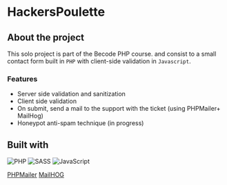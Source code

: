 # HackersPoulette

## About the project

This solo project is part of the Becode PHP course.
and consist to a small contact form built in `PHP` with client-side validation in `Javascript`.

### Features

- Server side validation and sanitization
- Client side validation
- On submit, send a mail to the support with the ticket (using PHPMailer+ MailHog)
- Honeypot anti-spam technique (in progress)

## Built with

![PHP](https://img.shields.io/badge/PHP-777BB4?style=for-the-badge&logo=php&logoColor=white)
![SASS](https://img.shields.io/badge/Sass-CC6699?style=for-the-badge&logo=sass&logoColor=white)
![JavaScript](https://img.shields.io/badge/JavaScript-F7DF1E?logo=javascript&logoColor=000&style=for-the-badge)

[PHPMailer](https://github.com/PHPMailer/PHPMailer/)
[MailHOG](https://github.com/mailhog/MailHog)
